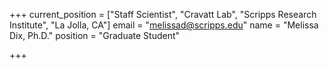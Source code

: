 +++
current_position = ["Staff Scientist", "Cravatt Lab", "Scripps Research Institute", "La Jolla, CA"]
email = "melissad@scripps.edu"
name = "Melissa Dix, Ph.D."
position = "Graduate Student"

+++

